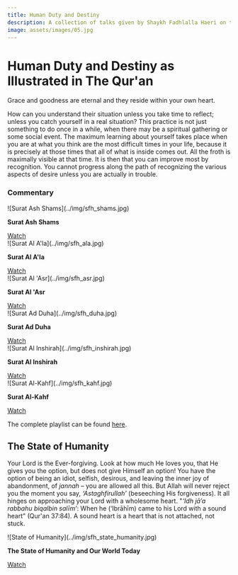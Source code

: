 ```yaml
---
title: Human Duty and Destiny
description: A collection of talks given by Shaykh Fadhlalla Haeri on the theme of Human Destiny and Duty
image: assets/images/05.jpg
---
```


# Human Duty and Destiny as Illustrated in The Qur'an

<div class="callout6">
Grace and goodness are eternal and they reside within your own heart.
</div>

How can you understand their situation unless you take time to reflect; unless you catch yourself in a real situation? This practice is not just something to do once in a while, when there may be a spiritual gathering or some social event. The maximum learning about yourself takes place when you are at what you think are the most difficult times in your life, because it is precisely at those times that all of what is inside comes out. All the froth is maximally visible at that time. It is then that you can improve most by recognition. You cannot progress along the path of recognizing the various aspects of desire unless you are actually in trouble.  

### Commentary

<div markdown="1" class="card video sidebar center gemoji center-content">

<div markdown="2" class="video-image">
![Surat Ash Shams](../img/sfh_shams.jpg)
</div>

**Surat Ash Shams**

<div markdown="3" class="video-link">
<a target="_blank" href="https://www.youtube.com/watch?v=kRMTj1yEWIk">Watch</a>
</div>

</div>

<div markdown="1" class="card video sidebar center gemoji center-content">

<div markdown="2" class="video-image">
![Surat Al A'la](../img/sfh_ala.jpg)
</div>

**Surat Al A'la**

<div markdown="3" class="video-link">
<a target="_blank" href="https://www.youtube.com/watch?v=aIEUvLMTS5w">Watch</a>
</div>

</div>

<div markdown="1" class="card video sidebar center gemoji center-content">

<div markdown="2" class="video-image">
![Surat Al 'Asr](../img/sfh_asr.jpg)
</div>

**Surat Al 'Asr**

<div markdown="3" class="video-link">
<a target="_blank" href="https://www.youtube.com/watch?v=WfkrvBHR9pU">Watch</a>
</div>

</div>

<div markdown="1" class="card video sidebar center gemoji center-content">

<div markdown="2" class="video-image">
![Surat Ad Duha](../img/sfh_duha.jpg)
</div>

**Surat Ad Duha**

<div markdown="3" class="video-link">
<a target="_blank" href="https://www.youtube.com/watch?v=E5ByRFAuHgA">Watch</a>
</div>

</div>

<div markdown="1" class="card video sidebar center gemoji center-content">

<div markdown="2" class="video-image">
![Surat Al Inshirah](../img/sfh_inshirah.jpg)
</div>

**Surat Al Inshirah**

<div markdown="3" class="video-link">
<a target="_blank" href="https://www.youtube.com/watch?v=R6SJEr9i634">Watch</a>
</div>

</div>

<div markdown="1" class="card video sidebar center gemoji center-content">

<div markdown="2" class="video-image">
![Surat Al-Kahf](../img/sfh_kahf.jpg)
</div>

**Surat Al-Kahf**

<div markdown="3" class="video-link">
<a target="_blank" href="https://www.youtube.com/watch?v=kRMTj1yEWIk">Watch</a>
</div>

</div>

<div markdown="1" class="clear"></div>

The complete playlist can be found <a href="https://www.youtube.com/watch?v=kRMTj1yEWIk&list=PL-Swj8fEF85Kwm_lJ4m1mwz913auDOYjS" target="_blank">here</a>.

## The State of Humanity

Your Lord is the Ever-forgiving. Look at how much He loves you, that He gives you the option, but does not give Himself an option! You have the option of being an idiot, selfish, desirous, and leaving the inner joy of abandonment, of _jannah_ – you are allowed all this. But Allah will never reject you the moment you say, _‘Astaghfirullah’_ (beseeching His forgiveness). It all hinges on approaching your Lord with a wholesome heart. "_‘Idh jā’a rabbahu biqalbin salīm’_: When he (‘Ibrāhīm) came to his Lord with a sound heart" (Qur'an 37:84). A sound heart is a heart that is not attached, not stuck.

<div markdown="1" class="card video sidebar center gemoji center-content">

<div markdown="2" class="video-image">
![State of Humanity](../img/sfh_state_humanity.jpg)
</div>

**The State of Humanity and Our World Today**

<div markdown="3" class="video-link">
<a target="_blank" href="https://www.youtube.com/watch?v=kRMTj1yEWIk">Watch</a>
</div>

</div>